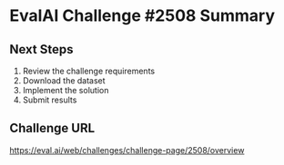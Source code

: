 # EvalAI Challenge #2508 Summary

## Next Steps
1. Review the challenge requirements
2. Download the dataset
3. Implement the solution
4. Submit results

## Challenge URL
https://eval.ai/web/challenges/challenge-page/2508/overview
